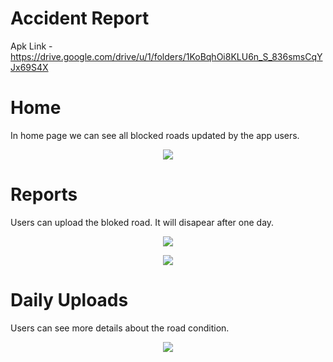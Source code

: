 # Accident Report

Apk Link - https://drive.google.com/drive/u/1/folders/1KoBqhOi8KLU6n_S_836smsCqYJx69S4X

# Home

In home page we can see all blocked roads updated by the app users.

<p align="center" wi>
  <img src="https://user-images.githubusercontent.com/55757774/214138331-fe0e4504-b245-466c-a365-c5f9a9228d0c.jpg">
</p>

# Reports

Users can upload the bloked road. It will disapear after one day.

<p align="center" wi>
  <img src="https://user-images.githubusercontent.com/55757774/214138323-7cebbd6f-a621-4775-aba0-a98d574e035c.jpg">
</p>

<p align="center" wi>
  <img src="https://user-images.githubusercontent.com/55757774/214138339-b5a6a7c7-4a9a-4037-b4f5-e32f7449d39d.jpg">
</p>

# Daily Uploads

Users can see more details about the road condition.

<p align="center" wi>
  <img src="https://user-images.githubusercontent.com/55757774/214138335-df498f31-01e2-45be-bbfb-7962299c93f6.jpg">
</p>


